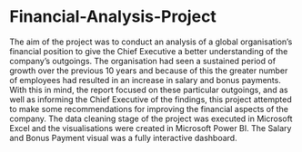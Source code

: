 # Financial-Analysis-Project
The aim of the project was to conduct an analysis of a global organisation’s financial position to give the Chief Executive a better understanding of the company’s outgoings.
The organisation had seen a sustained period of growth over the previous 10 years and because of this the greater number of employees had resulted in an increase in salary and bonus payments.
With this in mind, the report focused on these particular outgoings, and as well as informing the Chief Executive of the findings, this project attempted to make some recommendations for improving the financial aspects of the company.
The data cleaning stage of the project was executed in Microsoft Excel and the visualisations were created in Microsoft Power BI. The Salary and Bonus Payment visual was a fully interactive dashboard.
